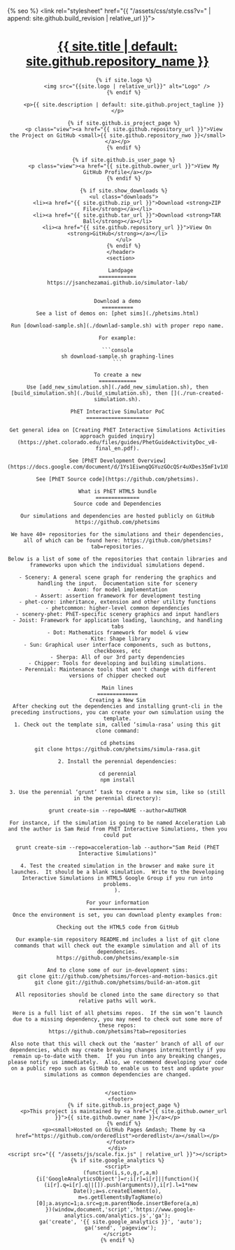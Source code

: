 <!DOCTYPE html>
<html lang="{{ site.lang | default: "en-US" }}">
  <head>
    <meta charset="UTF-8">
    <meta http-equiv="X-UA-Compatible" content="IE=edge">
    <meta name="viewport" content="width=device-width, initial-scale=1">

{% seo %}
    <link rel="stylesheet" href="{{ "/assets/css/style.css?v=" | append: site.github.build_revision | relative_url }}">
    <!--[if lt IE 9]>
    <script src="//cdnjs.cloudflare.com/ajax/libs/html5shiv/3.7.3/html5shiv.min.js"></script>
    <![endif]-->
  </head>
  <body>
    <div class="wrapper">
      <header>
        <h1><a href="{{ "/" | absolute_url }}">{{ site.title | default: site.github.repository_name }}</a></h1>
        
        {% if site.logo %}
          <img src="{{site.logo | relative_url}}" alt="Logo" />
        {% endif %}

        <p>{{ site.description | default: site.github.project_tagline }}</p>

        {% if site.github.is_project_page %}
        <p class="view"><a href="{{ site.github.repository_url }}">View the Project on GitHub <small>{{ site.github.repository_nwo }}</small></a></p>
        {% endif %}

        {% if site.github.is_user_page %}
        <p class="view"><a href="{{ site.github.owner_url }}">View My GitHub Profile</a></p>
        {% endif %}

        {% if site.show_downloads %}
        <ul class="downloads">
          <li><a href="{{ site.github.zip_url }}">Download <strong>ZIP File</strong></a></li>
          <li><a href="{{ site.github.tar_url }}">Download <strong>TAR Ball</strong></a></li>
          <li><a href="{{ site.github.repository_url }}">View On <strong>GitHub</strong></a></li>
        </ul>
        {% endif %}
      </header>
      <section>

      Landpage
	============
	https://jsanchezamai.github.io/simulator-lab/


	Download a demo
	==========
	See a list of demos on: [phet sims](./phetsims.html)

	Run [download-sample.sh](./downlad-sample.sh) with proper repo name.

	For example:

	```console
	sh download-sample.sh graphing-lines
	```

	To create a new
	============
	Use [add_new_simulation.sh](./add_new_simulation.sh), then [build_simulation.sh](./build_simulation.sh), then [](./run-created-simulation.sh).

	PhET Interactive Simulator PoC
	====================

	Get general idea on [Creating PhET Interactive Simulations Activities approach guided inquiry](https://phet.colorado.edu/files/guides/PhetGuideActivityDoc_v8-final_en.pdf).

	See [PhET Development Overview](https://docs.google.com/document/d/1Ys1EiwnqQGYuzGOcQSr4uXDes35mF1v1XhMZIl10nk8/edit#bookmark=id.ktug2sc8jabe).

	See [PhET Source code](https://github.com/phetsims).

	What is PhET HTML5 bundle
	==============
	Source code and Dependencies

	Our simulations and dependencies are hosted publicly on GitHub
	https://github.com/phetsims

	We have 40+ repositories for the simulations and their dependencies, all of which can be found here: https://github.com/phetsims?tab=repositories.

	Below is a list of some of the repositories that contain libraries and frameworks upon which the individual simulations depend.

	- Scenery: A general scene graph for rendering the graphics and handling the input.  Documentation site for scenery
	- Axon: for model implementation
	- Assert: assertion framework for development testing
	- phet-core: inheritance, extension and other utility functions
	- phetcommon: higher-level common dependencies
	- scenery-phet: PhET-specific scenery graphics and input handlers
	- Joist: Framework for application loading, launching, and handling tabs
	- Dot: Mathematics framework for model & view
	- Kite: Shape library
	- Sun: Graphical user interface components, such as buttons, checkboxes, etc
	- Sherpa: All of our 3rd party dependencies
	- Chipper: Tools for developing and building simulations.
	- Perennial: Maintenance tools that won't change with different versions of chipper checked out

	Main lines
	=============
	Creating a New Sim
	After checking out the dependencies and installing grunt-cli in the preceding instructions, you can create your own simulation using the template.
	1. Check out the template sim, called ‘simula-rasa’ using this git clone command:

	cd phetsims
	git clone https://github.com/phetsims/simula-rasa.git

	2. Install the perennial dependencies:

	cd perennial
	npm install

	3. Use the perennial ‘grunt’ task to create a new sim, like so (still in the perennial directory):

	grunt create-sim --repo=NAME --author=AUTHOR

	For instance, if the simulation is going to be named Acceleration Lab and the author is Sam Reid from PhET Interactive Simulations, then you could put

	grunt create-sim --repo=acceleration-lab --author="Sam Reid (PhET Interactive Simulations)"

	4. Test the created simulation in the browser and make sure it launches.  It should be a blank simulation.  Write to the Developing Interactive Simulations in HTML5 Google Group if you run into problems.
	).

	For your information
	==================
	Once the environment is set, you can download plenty examples from:

	Checking out the HTML5 code from GitHub

	Our example-sim repository README.md includes a list of git clone commands that will check out the example simulation and all of its dependencies.
	https://github.com/phetsims/example-sim

	And to clone some of our in-development sims:
	git clone git://github.com/phetsims/forces-and-motion-basics.git
	git clone git://github.com/phetsims/build-an-atom.git

	All repositories should be cloned into the same directory so that relative paths will work.

	Here is a full list of all phetsims repos.  If the sim won’t launch due to a missing dependency, you may need to check out some more of these repos:
	https://github.com/phetsims?tab=repositories

	Also note that this will check out the ‘master’ branch of all of our dependencies, which may create breaking changes intermittently if you remain up-to-date with them.  If you run into any breaking changes, please notify us immediately.  Also, we recommend developing your code on a public repo such as GitHub to enable us to test and update your simulations as common dependencies are changed.


      </section>
      <footer>
        {% if site.github.is_project_page %}
        <p>This project is maintained by <a href="{{ site.github.owner_url }}">{{ site.github.owner_name }}</a></p>
        {% endif %}
        <p><small>Hosted on GitHub Pages &mdash; Theme by <a href="https://github.com/orderedlist">orderedlist</a></small></p>
      </footer>
    </div>
    <script src="{{ "/assets/js/scale.fix.js" | relative_url }}"></script>
    {% if site.google_analytics %}
    <script>
      (function(i,s,o,g,r,a,m){i['GoogleAnalyticsObject']=r;i[r]=i[r]||function(){
      (i[r].q=i[r].q||[]).push(arguments)},i[r].l=1*new Date();a=s.createElement(o),
      m=s.getElementsByTagName(o)[0];a.async=1;a.src=g;m.parentNode.insertBefore(a,m)
      })(window,document,'script','https://www.google-analytics.com/analytics.js','ga');
      ga('create', '{{ site.google_analytics }}', 'auto');
      ga('send', 'pageview');
    </script>
    {% endif %}
  </body>
</html>
